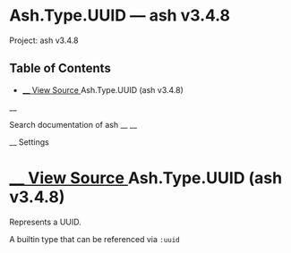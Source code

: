 # Ash.Type.UUID — ash v3.4.8

Project: ash v3.4.8

## Table of Contents

- [ __ View Source ](external_link) Ash.Type.UUID (ash v3.4.8)

__

Search documentation of ash __ __

__ Settings

#  [ __ View Source ](external_link) Ash.Type.UUID (ash v3.4.8)

Represents a UUID.

A builtin type that can be referenced via `:uuid`
